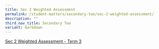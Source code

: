 ```yaml
---
title: Sec 2 Weighted Assessment
permalink: /student-matters/secondary-two/sec-2-weighted-assessment/
description: ""
third_nav_title: Secondary Two
variant: markdown
---
```

[Sec 2 Weighted Assessment - Term 3](https://for.edu.sg/2024-nss-t3wa-s2)